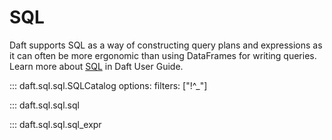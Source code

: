 # SQL

Daft supports SQL as a way of constructing query plans and expressions as it can often be more ergonomic than using DataFrames for writing queries. Learn more about [SQL](../core_concepts.md#sql) in Daft User Guide.

::: daft.sql.sql.SQLCatalog
    options:
        filters: ["!^_"]

::: daft.sql.sql.sql

::: daft.sql.sql.sql_expr

<!-- why are these not part of sql funcs? -->

<!-- ## SQL Functions

This is a full list of functions that can be used from within SQL -->

<!-- wip -->
